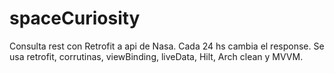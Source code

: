 # spaceCuriosity

Consulta rest con Retrofit a api de Nasa. Cada 24 hs cambia el response. Se usa retrofit, corrutinas, viewBinding, liveData, Hilt, Arch clean y MVVM. 
